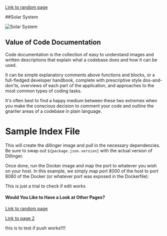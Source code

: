 
[Link to random page](topics/random.md)


##Solar System

![Solar System](https://cdn.mos.cms.futurecdn.net/VL7nBnqLZMhQt5VkPzzJVF-1200-80.jpg)

## Value of Code Documentation

Code documentation is the collection of easy to understand images and written descriptions that explain what a codebase does and how it can be used.

It can be simple explanatory comments above functions and blocks, or a full-fledged developer handbook, complete with prescriptive style dos-and-don'ts, overviews of each part of the application, and approaches to the most common types of coding tasks.

It's often best to find a happy medium between these two extremes when you make the conscious decision to comment your code and outline the gnarlier areas of a codebase in plain language.

# Sample Index File
This will create the dillinger image and pull in the necessary dependencies.
Be sure to swap out `${package.json.version}` with the actual
version of Dillinger.

Once done, run the Docker image and map the port to whatever you wish on
your host. In this example, we simply map port 8000 of the host to
port 8080 of the Docker (or whatever port was exposed in the Dockerfile):


This is just a trial to check if edit works

#### Would You Like to Have a Look at Other Pages?

[Link to random page](topics/random.md)

[Link to page 2](topics/content_extended.md)

this is to test if push works!!!!

